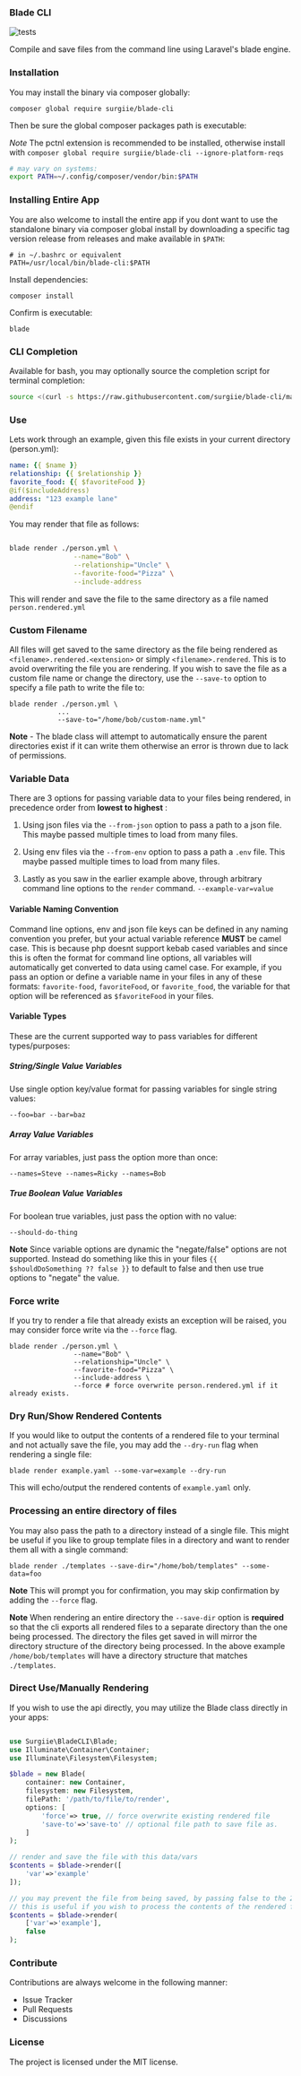 ### Blade CLI

![tests](https://github.com/surgiie/blade-cli/actions/workflows/tests.yml/badge.svg)

Compile and save files from the command line using Laravel's blade engine.
### Installation

You may install the binary via composer globally:

`composer global require surgiie/blade-cli`

Then be sure the global composer packages path is executable:

*Note* The pctnl extension is recommended to be installed, otherwise install with `composer global require surgiie/blade-cli --ignore-platform-reqs` 

```bash
# may vary on systems:
export PATH=~/.config/composer/vendor/bin:$PATH
```

### Installing Entire App

You are also welcome to install the entire app if you dont want to use the standalone binary via composer global install by downloading a specific tag version release from releases and make available in `$PATH`:

```
# in ~/.bashrc or equivalent
PATH=/usr/local/bin/blade-cli:$PATH
```

Install dependencies:

`composer install`

Confirm is executable:

```
blade
```

### CLI Completion

Available for bash, you may optionally source the completion script for terminal completion:

```bash
source <(curl -s https://raw.githubusercontent.com/surgiie/blade-cli/master/completion)
```
### Use
Lets work through an example, given this file exists in your current directory (person.yml):

```yaml
name: {{ $name }}
relationship: {{ $relationship }}
favorite_food: {{ $favoriteFood }}
@if($includeAddress)
address: "123 example lane"
@endif
```

You may render that file as follows:

```bash

blade render ./person.yml \
                --name="Bob" \
                --relationship="Uncle" \
                --favorite-food="Pizza" \
                --include-address
```

This will render and save the file to the same directory as a file named `person.rendered.yml`


### Custom Filename

All files will get saved to the same directory as the file being rendered as `<filename>.rendered.<extension>` or simply `<filename>.rendered`. This is to avoid overwriting the file you are rendering. If you wish to save the file as a custom file name or change the directory, use the `--save-to` option to specify a file path to write the file to:

```
blade render ./person.yml \
            ...
            --save-to="/home/bob/custom-name.yml"

```

**Note** - The blade class will attempt to automatically ensure the parent directories exist if it can write them otherwise an error is thrown due to lack of permissions.

### Variable Data

There are 3 options for passing variable data to your files being rendered, in precedence order from **lowest to highest** :


1. Using json files via the `--from-json` option to pass a path to a json file. This maybe passed multiple times to load from many files.

2. Using env files via the `--from-env` option to pass a path a `.env` file. This maybe passed multiple times to load from many files.

3. Lastly as you saw in the earlier example above, through arbitrary command line options to the `render` command. `--example-var=value`


#### Variable Naming Convention

Command line options, env and json file keys can be defined in any naming convention you prefer, but your actual variable reference **MUST** be camel case. This is because php doesnt support kebab cased variables and since this is often the format for command line options, all variables will automatically get converted to data using camel case. For example, if you pass an option or define a variable name in your files in any of these formats: `favorite-food`, `favoriteFood`, or `favorite_food`, the variable for that option will be referenced
as `$favoriteFood` in your files.

#### Variable Types

These are the current supported way to pass variables for different types/purposes:

##### String/Single Value Variables

Use single option key/value format for passing variables for single string values:

`--foo=bar --bar=baz`

##### Array Value Variables

For array variables, just pass the option more than once:

`--names=Steve --names=Ricky --names=Bob`

##### True Boolean Value Variables

For boolean true variables, just pass the option with no value:

`--should-do-thing`

**Note** Since variable options are dynamic the "negate/false" options are not supported. Instead do something like this in your files `{{ $shouldDoSomething ?? false }}` to default
to false and then use true options to "negate" the value.

### Force write

If you try to render a file that already exists an exception will be raised, you may consider force write via the `--force` flag.

```
blade render ./person.yml \
                --name="Bob" \
                --relationship="Uncle" \
                --favorite-food="Pizza" \
                --include-address \
                --force # force overwrite person.rendered.yml if it already exists.

```


### Dry Run/Show Rendered Contents

If you would like to output the contents of a rendered file to your terminal and not actually save the file, you may add the `--dry-run` flag when rendering a single file:

`blade render example.yaml --some-var=example --dry-run`

This will echo/output the rendered contents of `example.yaml` only.


### Processing an entire directory of files

You may also pass the path to a directory instead of a single file. This might be useful if you like to group template files in a directory and want to render them all with a single command:

`blade render ./templates --save-dir="/home/bob/templates" --some-data=foo`

**Note** This will prompt you for confirmation, you may skip confirmation by adding the `--force` flag.

**Note** When rendering an entire directory the `--save-dir` option is **required** so that the cli exports all rendered files to a separate directory than the one being processed. The directory the files get saved in will mirror the directory structure of the directory being processed.  In the above example `/home/bob/templates` will have a directory structure that matches `./templates`.
### Direct Use/Manually Rendering

If you wish to use the api directly, you may utilize the Blade class directly in your apps:

```php

use Surgiie\BladeCLI\Blade;
use Illuminate\Container\Container;
use Illuminate\Filesystem\Filesystem;

$blade = new Blade(
    container: new Container,
    filesystem: new Filesystem,
    filePath: '/path/to/file/to/render',
    options: [
        'force'=> true, // force overwrite existing rendered file
        'save-to'=>'save-to' // optional file path to save file as.
    ]
);

// render and save the file with this data/vars
$contents = $blade->render([
    'var'=>'example'
]);

// you may prevent the file from being saved, by passing false to the 2nd argument of the render method
// this is useful if you wish to process the contents of the rendered file yourself and do specific custom tasks.
$contents = $blade->render(
    ['var'=>'example'],
    false
);

```
### Contribute

Contributions are always welcome in the following manner:

-   Issue Tracker
-   Pull Requests
-   Discussions

### License

The project is licensed under the MIT license.
